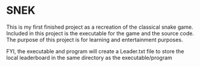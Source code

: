 # SNEK
This is my first finished project as a recreation of the classical snake game.
Included in this project is the executable for the game and the source code.
The purpose of this project is for learning and entertainment purposes.

FYI, the executable and program will create a Leader.txt file to store the local leaderboard in the same directory as the executable/program
